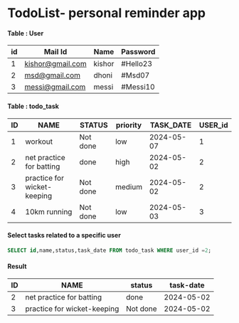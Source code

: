 # TodoList- personal reminder app



####   Table : User


  |id  |    Mail Id         | Name      | Password   |
  |----|--------------------|-----------|------------|
  | 1  |   kishor@gmail.com | kishor    | #Hello23   |
  | 2  |   msd@gmail.com    | dhoni     | #Msd07     |
  | 3  |   messi@gmail.com  | messi     | #Messi10   |




####   Table : todo_task


  | ID       |    NAME                     | STATUS    |  priority   | TASK_DATE   | USER_id  |
  |----------|-----------------------------|-----------|-------------|-------------|----------|
  | 1        | workout                     | Not done  |    low      | 2024-05-07  |     1    |
  | 2        | net practice for batting    | done      |    high     | 2024-05-02  |     2    |
  | 3        | practice for wicket-keeping | Not done  |   medium    | 2024-05-02  |     2    |
  | 4        | 10km  running               | Not done  |    low      | 2024-05-03  |     3    |


#### Select tasks related to a specific user

```sql
SELECT id,name,status,task_date FROM todo_task WHERE user_id =2;

```


####   Result


   | ID       |    NAME                     | status    | task-date   | 
   |----------|-----------------------------|-----------|-------------|
   | 2        | net practice for batting    | done      | 2024-05-02  | 
   | 3        | practice for wicket-keeping | Not done  | 2024-05-02  | 


